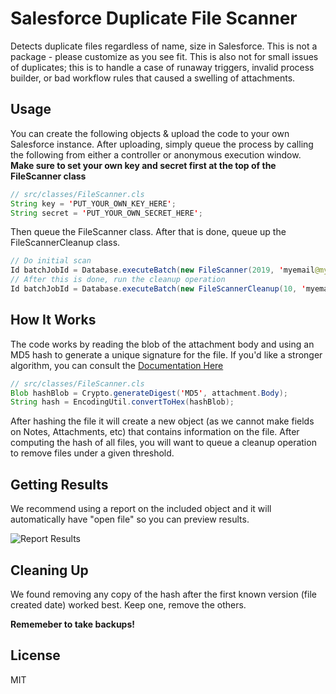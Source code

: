 # Salesforce Duplicate File Scanner
Detects duplicate files regardless of name, size in Salesforce. This is not a package - please customize as you see fit. This is also not for small issues of duplicates; this is to handle a case of runaway triggers, invalid process builder, or bad workflow rules that caused a swelling of attachments.

## Usage
You can create the following objects & upload the code to your own Salesforce instance. After uploading, simply queue the process by
calling the following from either a controller or anonymous execution window. 
**Make sure to set your own key and secret first at the top of the FileScanner class**
```java
// src/classes/FileScanner.cls
String key = 'PUT_YOUR_OWN_KEY_HERE';
String secret = 'PUT_YOUR_OWN_SECRET_HERE';
```
Then queue the FileScanner class. After that is done, queue up the FileScannerCleanup class.
```java
// Do initial scan
Id batchJobId = Database.executeBatch(new FileScanner(2019, 'myemail@mydomain.com'), 500);
// After this is done, run the cleanup operation
Id batchJobId = Database.executeBatch(new FileScannerCleanup(10, 'myemail@mydomain.com'), 500);
```

## How It Works
The code works by reading the blob of the attachment body and using an MD5 hash to generate a unique signature for the file. If you'd like a stronger algorithm, you can consult the [Documentation Here](https://developer.salesforce.com/docs/atlas.en-us.apexcode.meta/apexcode/apex_classes_restful_crypto.htm)

```java
// src/classes/FileScanner.cls
Blob hashBlob = Crypto.generateDigest('MD5', attachment.Body);
String hash = EncodingUtil.convertToHex(hashBlob);
```

After hashing the file it will create a new object (as we cannot make fields on Notes, Attachments, etc) that contains information
on the file. After computing the hash of all files, you will want to queue a cleanup operation to remove files under a given threshold.

## Getting Results
We recommend using a report on the included object and it will automatically have "open file" so you can preview results.

![Report Results](https://user-images.githubusercontent.com/5719851/70189069-1f60ab80-16a7-11ea-9501-bc5f87f5d622.png)

## Cleaning Up
We found removing any copy of the hash after the first known version (file created date) worked best. Keep one, remove the others.

**Rememeber to take backups!**

## License
MIT
